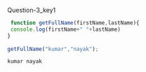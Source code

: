 Question-3_key1


```javascript
 function getFullName(firstName,lastName){
 console.log(firstName+" "+lastName)
}
 
getFullName("kumar","nayak");
```

```solution
kumar nayak
```